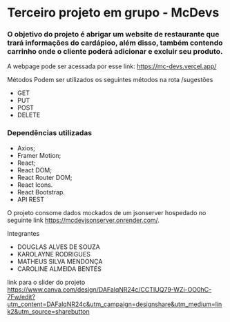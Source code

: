 # Terceiro projeto em grupo - McDevs
### O objetivo do projeto é abrigar um website de restaurante que trará informações do cardápioo, além disso, também contendo carrinho onde o cliente poderá adicionar e excluir seu produto.

A webpage pode ser acessada por esse link: https://mc-devs.vercel.app/

Métodos
Podem ser utilizados os seguintes métodos na rota /sugestões

* GET
* PUT
* POST
* DELETE

### Dependências utilizadas

* Axios;
* Framer Motion;
* React;
* React DOM;
* React Router DOM;
* React Icons.
* React Bootstrap.
* API REST

O projeto consome dados mockados de um jsonserver hospedado no seguinte link <https://mcdevjsonserver.onrender.com/>.

Integrantes
* DOUGLAS ALVES DE SOUZA
* KAROLAYNE RODRIGUES
* MATHEUS SILVA MENDONÇA
* CAROLINE ALMEIDA BENTES

link para o slider do projeto
https://www.canva.com/design/DAFalqNR24c/CCTIUQ79-WZi-OO0hC-7Fw/edit?utm_content=DAFalqNR24c&utm_campaign=designshare&utm_medium=link2&utm_source=sharebutton
